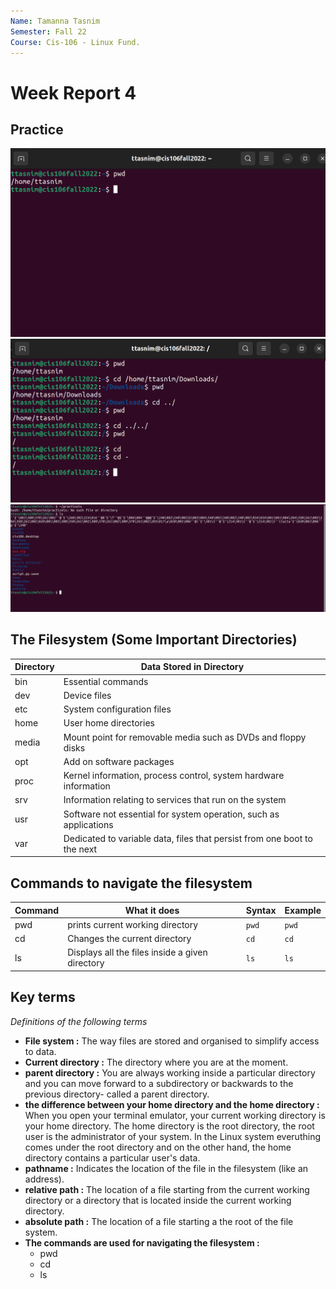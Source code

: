```yaml
---
Name: Tamanna Tasnim
Semester: Fall 22
Course: Cis-106 - Linux Fund.
---
```


# Week Report 4

## Practice
![pwd](pwd-practice.png)
![cd](cd-practice.png)
![ls](ls-practice.png)

## The Filesystem (Some Important Directories)

| Directory | Data Stored in Directory                                                 |
| --------- | ------------------------------------------------------------------------ |
| bin       | Essential commands                                                       |
| dev       | Device files                                                             |
| etc       | System configuration files                                               |
| home      | User home directories                                                    |
| media     | Mount point for removable media such as DVDs and floppy disks            |
| opt       | Add on software packages                                                 |
| proc      | Kernel information, process control, system hardware information         |
| srv       | Information relating to services that run on the system                  |
| usr       | Software not essential for system operation, such as applications        |
| var       | Dedicated to variable data, files that persist from one boot to the next |

## Commands to navigate the filesystem

| Command | What it does                                    | Syntax | Example |
| ------- | ----------------------------------------------- | ------ | ------- |
| pwd     | prints current working directory                | `pwd`  | `pwd`   |
| cd      | Changes the current directory                   | `cd`   | `cd`    |
| ls      | Displays all the files inside a given directory | `ls`   | `ls`    |

## Key terms

*Definitions of the following terms*

* **File system :** The way files are stored and organised to simplify access to data.
* **Current directory :** The directory where you are at the moment.
* **parent directory :** You are always working inside a particular directory and you can move forward to a subdirectory or backwards to the previous directory- called a parent directory.
* **the difference between your home directory and the home directory :** When you open your terminal emulator, your current working directory is your home directory. The home directory is the root directory, the root user is the administrator of your system. In the Linux system everuthing comes under the root directory and on the other hand, the home directory contains a particular user's data.
* **pathname :** Indicates the location of the file in the filesystem (like an address).
* **relative path :** The location of a file starting from the current working directory or a directory that is located inside the current working directory.
* **absolute path :** The location of a file starting a the root of the file system.
* **The commands are used for navigating the filesystem :**
    * pwd
    * cd
    * ls
